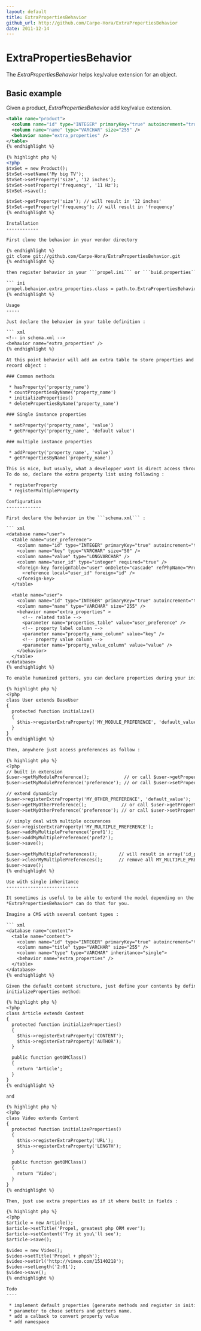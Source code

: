 ```yaml
---
layout: default
title: ExtraPropertiesBehavior
github_url: http://github.com/Carpe-Hora/ExtraPropertiesBehavior
date: 2011-12-14
---
```


ExtraPropertiesBehavior
=======================

The *ExtraPropertiesBehavior* helps key/value extension for an object.

Basic example
-------------

Given a product, *ExtraPropertiesBehavior* add key/value extension.

``` xml
<table name="product">
  <column name="id" type="INTEGER" primaryKey="true" autoincrement="true" />
  <column name="name" type="VARCHAR" size="255" />
  <behavior name="extra_properties" />
</table>
{% endhighlight %}

{% highlight php %}
<?php
$tvSet = new Product();
$tvSet->setName('My big TV');
$tvSet->setProperty('size', '12 inches');
$tvSet->setProperty('frequency', '11 Hz');
$tvSet->save();

$tvSet->getProperty('size'); // will result in '12 inches'
$tvSet->getProperty('frequency'); // will result in 'frequency'
{% endhighlight %}

Installation
------------

First clone the behavior in your vendor directory

{% endhighlight %}
git clone git://github.com/Carpe-Hora/ExtraPropertiesBehavior.git
{% endhighlight %}

then register behavior in your ```propel.ini``` or ```buid.properties``` configuration files :

``` ini
propel.behavior.extra_properties.class = path.to.ExtraPropertiesBehavior
{% endhighlight %}

Usage
-----

Just declare the behavior in your table definition :

``` xml
<!-- in schema.xml -->
<behavior name="extra_properties" />
{% endhighlight %}

At this point behavior will add an extra table to store properties and a set of methods in the active 
record object :

### Common methods

 * hasProperty('property_name')
 * countPropertiesByName('property_name')
 * initializeProperties()
 * deletePropertiesByName('property_name')

### Single instance properties

 * setProperty('property_name', 'value')
 * getProperty('property_name', 'default value')

### multiple instance properties

 * addProperty('property_name', 'value')
 * getPropertiesByName('property_name')

This is nice, but usualy, what a developper want is direct access through getters and setters.
To do so, declare the extra property list using following :

 * registerProperty
 * registerMultipleProperty

Configuration
-------------

First declare the behavior in the ```schema.xml``` :

``` xml
<database name="user">
  <table name="user_preference">
    <column name="id" type="INTEGER" primaryKey="true" autoincrement="true" />
    <column name="key" type="VARCHAR" size="50" />
    <column name="value" type="LONGVARCHAR" />
    <column name="user_id" type="integer" required="true" />
    <foreign-key foreignTable="user" onDelete="cascade" refPhpName="Preference">
      <reference local="user_id" foreign="id" />
    </foreign-key>
  </table>

  <table name="user">
    <column name="id" type="INTEGER" primaryKey="true" autoincrement="true" />
    <column name="name" type="VARCHAR" size="255" />
    <behavior name="extra_properties" >
      <!-- related table -->
      <parameter name="properties_table" value="user_preference" />
      <!-- property label column -->
      <parameter name="property_name_column" value="key" />
      <!-- property value column -->
      <parameter name="property_value_column" value="value" />
    </behavior>
  </table>
</database>
{% endhighlight %}

To enable humanized getters, you can declare properties during your initilization boot or anywhere else...

{% highlight php %}
<?php
class User extends BaseUser
{
  protected function initialize()
  {
    $this->registerExtraProperty('MY_MODULE_PREFERENCE', 'default_value');
  }
}
{% endhighlight %}

Then, anywhere just access preferences as follow :

{% highlight php %}
<?php
// built in extension
$user->getMyModulePreference();             // or call $user->getProperty('my_module_preference');
$user->setMyModulePreference('preference'); // or call $user->setProperty('my_module_preference', 'preference');

// extend dynamicly
$user->registerExtraProperty('MY_OTHER_PREFERENCE', 'default_value');
$user->getMyOtherPreference();             // or call $user->getProperty('my_other_preference');
$user->setMyOtherPreference('preference'); // or call $user->setProperty('my_other_preference', 'preference');

// simply deal with multiple occurences
$user->registerExtraProperty('MY_MULTIPLE_PREFERENCE');
$user->addMyMultiplePreference('pref1');
$user->addMyMultiplePreference('pref2');
$user->save();

$user->getMyMultiplePreferences();        // will result in array('id_pref1' => 'pref1', 'id_pref2' => 'pref2')
$user->clearMyMultiplePreferences();      // remove all MY_MULTIPLE_PREFERENCE preferences
$user->save();
{% endhighlight %}

Use with single inheritance
---------------------------

It sometimes is useful to be able to extend the model depending on the inheritance classkey.
*ExtraPropertiesBehavior* can do that for you.

Imagine a CMS with several content types :

``` xml
<database name="content">
  <table name="content">
    <column name="id" type="INTEGER" primaryKey="true" autoincrement="true" />
    <column name="title" type="VARCHAR" size="255" />
    <column name="type" type="VARCHAR" inheritance="single">
    <behavior name="extra_properties" />
  </table>
</database>
{% endhighlight %}

Given the default content structure, just define your contents by defining your possible key/values in the 
initializeProperties method:

{% highlight php %}
<?php
class Article extends Content
{
  protected function initializeProperties()
  {
    $this->registerExtraProperty('CONTENT');
    $this->registerExtraProperty('AUTHOR');
  }

  public function getOMClass()
  {
    return 'Article';
  }
}
{% endhighlight %}

and

{% highlight php %}
<?php
class Video extends Content
{
  protected function initializeProperties()
  {
    $this->registerExtraProperty('URL');
    $this->registerExtraProperty('LENGTH');
  }

  public function getOMClass()
  {
    return 'Video';
  }
}
{% endhighlight %}

Then, just use extra properties as if it where built in fields :

{% highlight php %}
<?php
$article = new Article();
$article->setTitle('Propel, greatest php ORM ever');
$article->setContent('Try it you\'ll see');
$article->save();

$video = new Video();
$video->setTitle('Propel + phpsh');
$video->setUrl('http://vimeo.com/15140218');
$video->setLength('2:01');
$video->save();
{% endhighlight %}

Todo
----

 * implement default properties (generate methods and register in initialize)
 * parameter to chose setters and getters name.
 * add a calback to convert property value
 * add namespace
